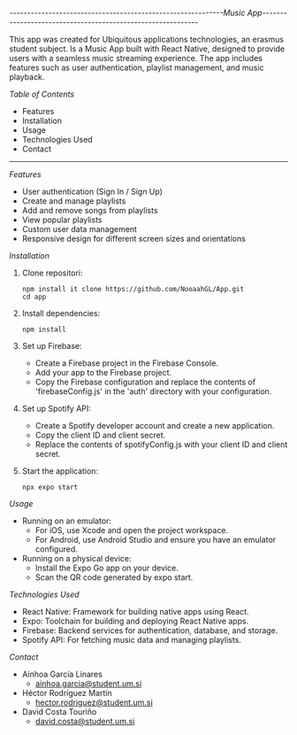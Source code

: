 _------------------------------------------------------------Music App------------------------------------------------------------_

This app was created for Ubiquitous applications technologies, an erasmus student subject. Is a Music App built with React Native, designed to provide users with a seamless music streaming experience. The app includes features such as user authentication, playlist management, and music playback.

_Table of Contents_

- Features
- Installation
- Usage
- Technologies Used
- Contact

---

_Features_

- User authentication (Sign In / Sign Up)
- Create and manage playlists
- Add and remove songs from playlists
- View popular playlists
- Custom user data management
- Responsive design for different screen sizes and orientations

_Installation_

1.  Clone repositori:

        npm install it clone https://github.com/NooaahGL/App.git
        cd app

2.  Install dependencies:

        npm install

3.  Set up Firebase:
    - Create a Firebase project in the Firebase Console.
    - Add your app to the Firebase project.
    - Copy the Firebase configuration and replace the contents of 'firebaseConfig.js' in the 'auth' directory with your configuration.
4.  Set up Spotify API:
    - Create a Spotify developer account and create a new application.
    - Copy the client ID and client secret.
    - Replace the contents of spotifyConfig.js with your client ID and client secret.
5.  Start the application:

        npx expo start

_Usage_

- Running on an emulator:
  - For iOS, use Xcode and open the project workspace.
  - For Android, use Android Studio and ensure you have an emulator configured.
- Running on a physical device:
  - Install the Expo Go app on your device.
  - Scan the QR code generated by expo start.

_Technologies Used_

- React Native: Framework for building native apps using React.
- Expo: Toolchain for building and deploying React Native apps.
- Firebase: Backend services for authentication, database, and storage.
- Spotify API: For fetching music data and managing playlists.

_Contact_

- Ainhoa García Linares
  - ainhoa.garcia@student.um.si
- Héctor Rodríguez Martín
  - hector.rodriguez@student.um.si
- David Costa Touriño
  - david.costa@student.um.si
